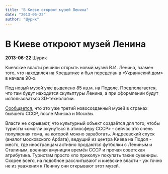 ```yaml
---
title: "В Киеве откроют музей Ленина"
date: "2013-06-22"
author: "Шурик"
---
```


# В Киеве откроют музей Ленина

**2013-06-22** Шурик

Киевские власти решили открыть новый музей В.И. Ленина, взамен того, что находился на Крещатике и был переделан в «Украинский дом» в начале 90-х.

Под новый музей уже выделено 85 кв.м. на Подоле. Предполагается, что там будут находится скульптуры Ленина, а при оформлении будут использоваться 3D-технологии.

[Сообщается](http://kiev.segodnya.ua/kwheretogo/V-Kieve-na-Podole-otkroyut-3D-muzey-Lenina-443365.html), что это уже третий новосозданный музей в странах бывшего СССР, после Минска и Москвы.

Власти не скрывают, что культурный объект создаётся для того, чтобы туристы «смогли окунуться в атмосферу СССР» - сейчас это очень популярная тема, на которой можно заработать. Андреевский спуск (аналог московского Арбата), ведущий из центра Киева на Подол - место, где иностранцам активно продаются футболки с Лениным и Сталиным, военная амуниция времён СССР и прочая советская атрибутика. Туристам просто «по приколу» покупать такие сувениры. Скорее всего, на подобное рассчитывают и киевские власти - уж точно не из уважения к Ленину они открывают этот музей.